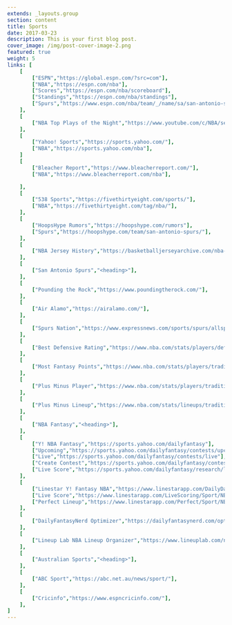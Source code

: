 ```yaml
---
extends: _layouts.group
section: content
title: Sports
date: 2017-03-23
description: This is your first blog post.
cover_image: /img/post-cover-image-2.png
featured: true
weight: 5
links: [
    [
        ["ESPN","https://global.espn.com/?src=com"],
        ["NBA","https://espn.com/nba"],
        ["Scores","https://espn.com/nba/scoreboard"],
        ["Standings","https://espn.com/nba/standings"],
        ["Spurs","https://www.espn.com/nba/team/_/name/sa/san-antonio-spurs"],
    ],
    [
        ["NBA Top Plays of the Night","https://www.youtube.com/c/NBA/search?query=NBA+Top+10+Plays+Of+The+Night"],
    ],
    [
        ["Yahoo! Sports","https://sports.yahoo.com/"],
        ["NBA","https://sports.yahoo.com/nba"],
    ]
    [
        ["Bleacher Report","https://www.bleacherreport.com/"],
        ["NBA","https://www.bleacherreport.com/nba"],

    ],
    [
        ["538 Sports","https://fivethirtyeight.com/sports/"],
        ["NBA","https://fivethirtyeight.com/tag/nba/"],
    ],
    [
        ["HoopsHype Rumors","https://hoopshype.com/rumors"],
        ["Spurs","https://hoopshype.com/team/san-antonio-spurs/"],
    ],
    [
        ["NBA Jersey History","https://basketballjerseyarchive.com/nba-jerseys/"],
    ],    
    [
        ["San Antonio Spurs","<heading>"],
    ],
    [
        ["Pounding the Rock","https://www.poundingtherock.com/"],
    ],
    [
        ["Air Alamo","https://airalamo.com/"],
    ],
    [
        ["Spurs Nation","https://www.expressnews.com/sports/spurs/allspursnation/"],
    ],
    [
        ["Best Defensive Rating","https://www.nba.com/stats/players/defense/?sort=DEF_RATING&dir=-1&Season=2022-23&SeasonType=Regular%20Season&Outcome=W&TeamID=1610612759&CF=MIN*GE*15"],
    ],
    [
        ["Most Fantasy Points","https://www.nba.com/stats/players/traditional/?sort=NBA_FANTASY_PTS&dir=-1&Season=2022-23&SeasonType=Regular%20Season&TeamID=1610612759&CF=MIN*GE*15"],
    ],
    [
        ["Plus Minus Player","https://www.nba.com/stats/players/traditional/?sort=PLUS_MINUS&dir=-1&Season=2022-23&SeasonType=Regular%20Season&TeamID=1610612759&CF=MIN*GE*15"]
    ],
    [
        ["Plus Minus Lineup","https://www.nba.com/stats/lineups/traditional/?sort=PLUS_MINUS&dir=1&Season=2022-23&SeasonType=Regular%20Season&PerMode=Totals&TeamID=1610612759"]
    ],
    [
        ["NBA Fantasy","<heading>"],
    ],
    [
        ["Y! NBA Fantasy","https://sports.yahoo.com/dailyfantasy"],
        ["Upcoming","https://sports.yahoo.com/dailyfantasy/contests/upcoming"],
        ["Live","https://sports.yahoo.com/dailyfantasy/contests/live"],
        ["Create Contest","https://sports.yahoo.com/dailyfantasy/contest/create"],
        ["Live Score","https://sports.yahoo.com/dailyfantasy/research/live"],
    ],
    [
        ["Linestar Y! Fantasy NBA","https://www.linestarapp.com/DailyDashboard/Sport/NBA/Site/Yahoo"],
        ["Live Score","https://www.linestarapp.com/LiveScoring/Sport/NBA/Site/Yahoo"],
        ["Perfect Lineup","https://www.linestarapp.com/Perfect/Sport/NBA/Site/Yahoo"],
    ],
    [
        ["DailyFantasyNerd Optimizer","https://dailyfantasynerd.com/optimizer/yahoo/nba"],
    ],
    [
        ["Lineup Lab NBA Lineup Organizer","https://www.lineuplab.com/nba-lineup-optimizer"],
    ],
    [
        ["Australian Sports","<heading>"],
    ],
    [
        ["ABC Sport","https://abc.net.au/news/sport/"],
    ],
    [
        ["Cricinfo","https://www.espncricinfo.com/"],
    ],
]
---
```


